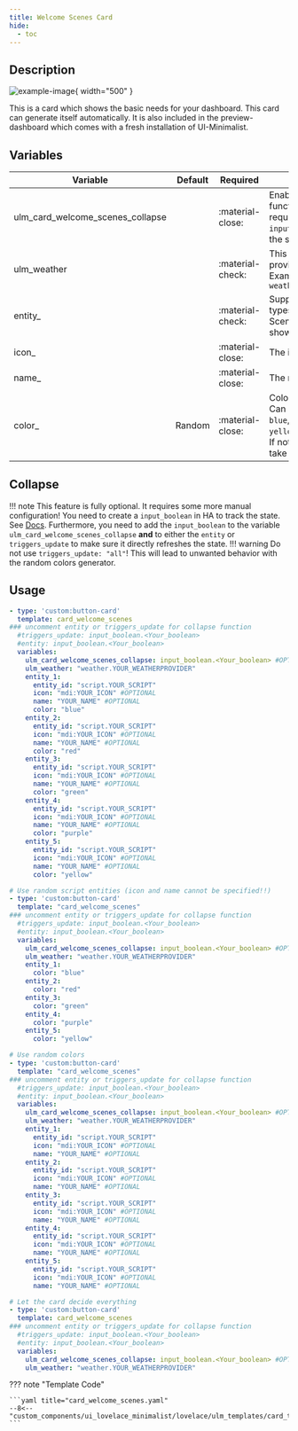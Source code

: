 ```yaml
---
title: Welcome Scenes Card
hide:
  - toc
---
```

<!-- markdownlint-disable MD046 -->

## Description

![example-image](../../assets/img/ulm_cards/card_welcome_scenes.png){ width="500" }

This is a card which shows the basic needs for your dashboard. This card can generate itself automatically. It is also included in the preview-dashboard which comes with a fresh installation of UI-Minimalist.

## Variables

| Variable | Default | Required         | Notes             |
|----------|---------|------------------|-------------------|
| ulm_card_welcome_scenes_collapse  |         | :material-close: | Enables the collapse function. <br> requires an `input_boolean` to track the state|
| ulm_weather   |         | :material-check: | This is your weather provider. <br> Example: `weather.your_provider`|
| entity_  |     | :material-check: | Support almost all types of entities <br> Scenes do always show as off |
| icon_  |    | :material-close: | The icon to show |
| name_  |      | :material-close: | The name to show|
| color_  |  Random    | :material-close: | Color of the icon <br> Can choose between: `blue`, `red`, `green`, `yellow`, `pink`, `purple` <br> If not specified, it will take a random color  |

## Collapse

!!! note
    This feature is fully optional. It requires some more manual configuration!
You need to create a `input_boolean` in HA to track the state. See [Docs](https://www.home-assistant.io/integrations/input_boolean/).
Furthermore, you need to add the `input_boolean` to the variable `ulm_card_welcome_scenes_collapse` **and** to either the `entity` or `triggers_update` to make sure it directly refreshes the state.
!!! warning
    Do not use `triggers_update: "all"`! This will lead to unwanted behavior with the random colors generator.

## Usage

```yaml
- type: 'custom:button-card'
  template: card_welcome_scenes
### uncomment entity or triggers_update for collapse function
  #triggers_update: input_boolean.<Your_boolean>
  #entity: input_boolean.<Your_boolean>
  variables:
    ulm_card_welcome_scenes_collapse: input_boolean.<Your_boolean> #OPTIONAl
    ulm_weather: "weather.YOUR_WEATHERPROVIDER"
    entity_1:
      entity_id: "script.YOUR_SCRIPT"
      icon: "mdi:YOUR_ICON" #OPTIONAL
      name: "YOUR_NAME" #OPTIONAL
      color: "blue"
    entity_2:
      entity_id: "script.YOUR_SCRIPT"
      icon: "mdi:YOUR_ICON" #OPTIONAL
      name: "YOUR_NAME" #OPTIONAL
      color: "red"
    entity_3:
      entity_id: "script.YOUR_SCRIPT"
      icon: "mdi:YOUR_ICON" #OPTIONAL
      name: "YOUR_NAME" #OPTIONAL
      color: "green"
    entity_4:
      entity_id: "script.YOUR_SCRIPT"
      icon: "mdi:YOUR_ICON" #OPTIONAL
      name: "YOUR_NAME" #OPTIONAL
      color: "purple"
    entity_5:
      entity_id: "script.YOUR_SCRIPT"
      icon: "mdi:YOUR_ICON" #OPTIONAL
      name: "YOUR_NAME" #OPTIONAL
      color: "yellow"

# Use random script entities (icon and name cannot be specified!!)
- type: 'custom:button-card'
  template: "card_welcome_scenes"
### uncomment entity or triggers_update for collapse function
  #triggers_update: input_boolean.<Your_boolean>
  #entity: input_boolean.<Your_boolean>
  variables:
    ulm_card_welcome_scenes_collapse: input_boolean.<Your_boolean> #OPTIONAl
    ulm_weather: "weather.YOUR_WEATHERPROVIDER"
    entity_1:
      color: "blue"
    entity_2:
      color: "red"
    entity_3:
      color: "green"
    entity_4:
      color: "purple"
    entity_5:
      color: "yellow"

# Use random colors
- type: 'custom:button-card'
  template: "card_welcome_scenes"
### uncomment entity or triggers_update for collapse function
  #triggers_update: input_boolean.<Your_boolean>
  #entity: input_boolean.<Your_boolean>
  variables:
    ulm_card_welcome_scenes_collapse: input_boolean.<Your_boolean> #OPTIONAl
    ulm_weather: "weather.YOUR_WEATHERPROVIDER"
    entity_1:
      entity_id: "script.YOUR_SCRIPT"
      icon: "mdi:YOUR_ICON" #OPTIONAL
      name: "YOUR_NAME" #OPTIONAL
    entity_2:
      entity_id: "script.YOUR_SCRIPT"
      icon: "mdi:YOUR_ICON" #OPTIONAL
      name: "YOUR_NAME" #OPTIONAL
    entity_3:
      entity_id: "script.YOUR_SCRIPT"
      icon: "mdi:YOUR_ICON" #OPTIONAL
      name: "YOUR_NAME" #OPTIONAL
    entity_4:
      entity_id: "script.YOUR_SCRIPT"
      icon: "mdi:YOUR_ICON" #OPTIONAL
      name: "YOUR_NAME" #OPTIONAL
    entity_5:
      entity_id: "script.YOUR_SCRIPT"
      icon: "mdi:YOUR_ICON" #OPTIONAL
      name: "YOUR_NAME" #OPTIONAL

# Let the card decide everything
- type: 'custom:button-card'
  template: card_welcome_scenes
### uncomment entity or triggers_update for collapse function
  #triggers_update: input_boolean.<Your_boolean>
  #entity: input_boolean.<Your_boolean>
  variables:
    ulm_card_welcome_scenes_collapse: input_boolean.<Your_boolean> #OPTIONAl
    ulm_weather: "weather.YOUR_WEATHERPROVIDER"
```

??? note "Template Code"

    ```yaml title="card_welcome_scenes.yaml"
    --8<-- "custom_components/ui_lovelace_minimalist/lovelace/ulm_templates/card_templates/cards/card_welcome_scenes.yaml"
    ```
